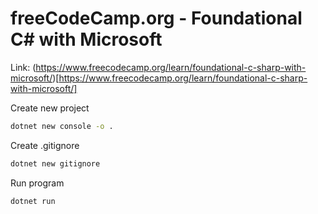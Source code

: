 # freeCodeCamp.org - Foundational C# with Microsoft

Link: (https://www.freecodecamp.org/learn/foundational-c-sharp-with-microsoft/)[https://www.freecodecamp.org/learn/foundational-c-sharp-with-microsoft/]

Create new project

```bash
dotnet new console -o .
```

Create .gitignore

```bash
dotnet new gitignore
```

Run program

```bash
dotnet run
```
